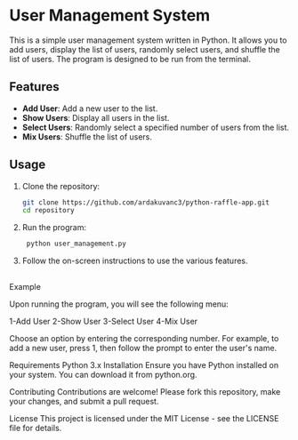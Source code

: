 # User Management System

This is a simple user management system written in Python. It allows you to add users, display the list of users, randomly select users, and shuffle the list of users. The program is designed to be run from the terminal.

## Features

- **Add User**: Add a new user to the list.
- **Show Users**: Display all users in the list.
- **Select Users**: Randomly select a specified number of users from the list.
- **Mix Users**: Shuffle the list of users.

## Usage

1. Clone the repository:
   ```bash
   git clone https://github.com/ardakuvanc3/python-raffle-app.git
   cd repository

2. Run the program:

   ```bash
    python user_management.py


3. Follow the on-screen instructions to use the various features.

##
Example

Upon running the program, you will see the following menu:

1-Add User
2-Show User
3-Select User
4-Mix User

Choose an option by entering the corresponding number. For example, to add a new user, press 1, then follow the prompt to enter the user's name.

Requirements
Python 3.x
Installation
Ensure you have Python installed on your system. You can download it from python.org.

Contributing
Contributions are welcome! Please fork this repository, make your changes, and submit a pull request.

License
This project is licensed under the MIT License - see the LICENSE file for details.